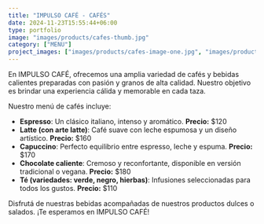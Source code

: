 ```yaml
---
title: "IMPULSO CAFÉ - CAFÉS"
date: 2024-11-23T15:55:44+06:00
type: portfolio
image: "images/products/cafes-thumb.jpg"
category: ["MENU"]
project_images: ["images/products/cafes-image-one.jpg", "images/products/cafes-image-two.jpg"]
---
```


En IMPULSO CAFÉ, ofrecemos una amplia variedad de cafés y bebidas calientes preparadas con pasión y granos de alta calidad. Nuestro objetivo es brindar una experiencia cálida y memorable en cada taza.

Nuestro menú de cafés incluye:

- **Espresso**: Un clásico italiano, intenso y aromático. **Precio:** $120
- **Latte (con arte latte)**: Café suave con leche espumosa y un diseño artístico. **Precio:** $160
- **Capuccino**: Perfecto equilibrio entre espresso, leche y espuma. **Precio:** $170
- **Chocolate caliente**: Cremoso y reconfortante, disponible en versión tradicional o vegana. **Precio:** $180
- **Té (variedades: verde, negro, hierbas)**: Infusiones seleccionadas para todos los gustos. **Precio:** $110

Disfrutá de nuestras bebidas acompañadas de nuestros productos dulces o salados. ¡Te esperamos en IMPULSO CAFÉ!

